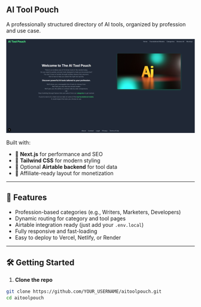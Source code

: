 ## AI Tool Pouch

A professionally structured directory of AI tools, organized by profession and use case.

![screenshot](imageFolder/screenshot.png)

Built with:

- 🧱 **Next.js** for performance and SEO
- 🎨 **Tailwind CSS** for modern styling
- 🔌 Optional **Airtable backend** for tool data
- 💸 Affiliate-ready layout for monetization

---

## 🚀 Features

- Profession-based categories (e.g., Writers, Marketers, Developers)
- Dynamic routing for category and tool pages
- Airtable integration ready (just add your `.env.local`)
- Fully responsive and fast-loading
- Easy to deploy to Vercel, Netlify, or Render

---

## 🛠️ Getting Started

1. **Clone the repo**

```bash
git clone https://github.com/YOUR_USERNAME/aitoolpouch.git
cd aitoolpouch
